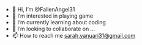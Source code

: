 - 👋 Hi, I’m @FallenAngel31
- 👀 I’m interested in playing game
- 🌱 I’m currently learning about coding
- 💞️ I’m looking to collaborate on ...
- 📫 How to reach me sarah.yanuari31@gmail.com

<!---
FallenAngel31/FallenAngel31 is a ✨ special ✨ repository because its `README.md` (this file) appears on your GitHub profile.
You can click the Preview link to take a look at your changes.
--->
